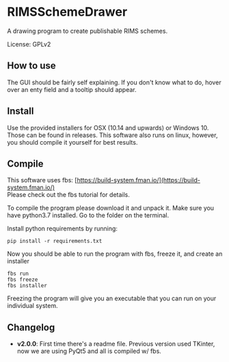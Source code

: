 # RIMSSchemeDrawer
A drawing program to create publishable RIMS schemes.  

License: GPLv2

## How to use
The GUI should be fairly self explaining. If you don't know what
to do, hover over an enty field and a tooltip should appear.

## Install
Use the provided installers for OSX (10.14 and upwards) or 
Windows 10. Those can be found in releases. This software also 
runs on linux, however, you should compile it yourself for best 
results.

## Compile
This software uses fbs: 
[https://build-system.fman.io/](https://build-system.fman.io/)  
Please check out the fbs tutorial for details. 

To compile the program please download it and unpack it. Make 
sure you have python3.7 installed. Go to the folder on the terminal.

Install python requirements by running:

    pip install -r requirements.txt
    
Now you should be able to run the program with fbs, freeze it, and 
create an installer

    fbs run
    fbs freeze
    fbs installer

Freezing the program will give you an executable that you can run on
your individual system.
    

## Changelog
 * **v2.0.0**: First time there's a readme file. Previous version 
 used TKinter, now we are using PyQt5 and all is compiled w/ fbs.
